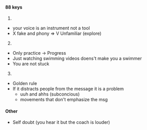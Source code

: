 #### 88 keys

1.
- your voice is an instrument not a tool
- X fake and phony => V Unfamiliar (explore)


2.

- Only practice -> Progress
- Just watching swimming videos doens't make you a swimmer
- You are not stuck

3. 

- Golden rule
- If it distracts people from the message it is a problem
    - uuh and ahhs (subconcious)
    - movements that don't emphasize the msg


#### Other

- Self doubt (you hear it but the coach is louder)